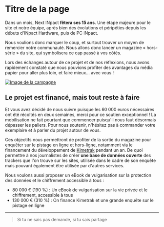 # Titre de la page

Dans un mois, Next INpact **fêtera ses 15 ans**. Une étape majeure pour le site et notre équipe, après bien des évolutions et péripéties depuis les débuts d'INpact Hardware, puis de PC INpact.

Nous voulions donc marquer le coup, et surtout trouver un moyen de remercier notre communauté. Nous allons donc lancer un magazine « hors-série » du site, qui symbolisera ce cap passé à vos côtés.

Lors des échanges autour de ce projet et de nos réflexions, nous avons rapidement constaté que nous pouvions profiter des avantages du média papier pour aller plus loin, et faire mieux... avec vous !

[![Image de la campagne](https://cdn3.nextinpact.com/dlx/68747470733A2F2F63646E322E6E657874696E706163742E636F6D2F696D616765732F62642F776964652D6C696E6B65642D6D656469612F31393736372E6A7067)](https://fr.ulule.com/next-inpact/)

## Le projet est financé, mais tout reste à faire
Et vous avez décidé de nous suivre puisque les 60 000 euros nécessaires ont été récoltés en deux semaines, merci pour ce soutien exceptionnel ! La mobilisation ne fait pourtant que commencer puisqu'il nous faut désormais dépasser les paliers. Pour nous soutenir, n'hésitez pas à commander votre exemplaire et à parler du projet autour de vous.

Ces objectifs nous permettront de profiter de la sortie du magazine pour enquêter sur le pistage en ligne et hors-ligne, notamment via le financement du développement de [Kimetrak](http://www.kimetrak.fr) pendant un an. De quoi permettre à nos journalistes de créer **une base de données ouverte** des trackers que l'on trouve sur les sites, utilisée dans le cadre de son enquête mais pouvant également être utilisée par d'autres services.

Nous voulons aussi proposer un eBook de vulgarisation sur la protection des données et le chiffrement accessible à tous :

* 80 000 € (190 %) : Un eBook de vulgarisation sur la vie privée et le chiffrement, accessible à tous
* 130 000 € (310 %) : On finance Kimetrak et une grande enquête sur le pistage en ligne
---
> Si tu ne sais pas demande, si tu sais partage
